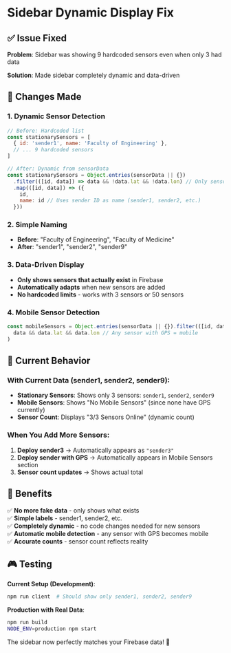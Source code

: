 # Sidebar Dynamic Display Fix

## ✅ **Issue Fixed**

**Problem**: Sidebar was showing 9 hardcoded sensors even when only 3 had data

**Solution**: Made sidebar completely dynamic and data-driven

## 🔧 **Changes Made**

### 1. **Dynamic Sensor Detection**
```javascript
// Before: Hardcoded list
const stationarySensors = [
  { id: 'sender1', name: 'Faculty of Engineering' },
  // ... 9 hardcoded sensors
]

// After: Dynamic from sensorData
const stationarySensors = Object.entries(sensorData || {})
  .filter(([id, data]) => data && !data.lat && !data.lon) // Only sensors with data, no GPS
  .map(([id, data]) => ({
    id,
    name: id // Uses sender ID as name (sender1, sender2, etc.)
  }))
```

### 2. **Simple Naming**
- **Before**: "Faculty of Engineering", "Faculty of Medicine" 
- **After**: "sender1", "sender2", "sender9"

### 3. **Data-Driven Display**
- **Only shows sensors that actually exist** in Firebase
- **Automatically adapts** when new sensors are added
- **No hardcoded limits** - works with 3 sensors or 50 sensors

### 4. **Mobile Sensor Detection**  
```javascript
const mobileSensors = Object.entries(sensorData || {}).filter(([id, data]) => 
  data && data.lat && data.lon // Any sensor with GPS = mobile
)
```

## 🎯 **Current Behavior**

### **With Current Data (sender1, sender2, sender9):**
- **Stationary Sensors**: Shows only 3 sensors: `sender1`, `sender2`, `sender9`
- **Mobile Sensors**: Shows "No Mobile Sensors" (since none have GPS currently)
- **Sensor Count**: Displays "3/3 Sensors Online" (dynamic count)

### **When You Add More Sensors:**
1. **Deploy sender3** → Automatically appears as `"sender3"`
2. **Deploy sender with GPS** → Automatically appears in Mobile Sensors section
3. **Sensor count updates** → Shows actual total

## 🚀 **Benefits**

✅ **No more fake data** - only shows what exists  
✅ **Simple labels** - sender1, sender2, etc.  
✅ **Completely dynamic** - no code changes needed for new sensors  
✅ **Automatic mobile detection** - any sensor with GPS becomes mobile  
✅ **Accurate counts** - sensor count reflects reality  

## 🎮 **Testing**

**Current Setup (Development)**:
```bash
npm run client  # Should show only sender1, sender2, sender9
```

**Production with Real Data**:
```bash
npm run build
NODE_ENV=production npm start
```

The sidebar now perfectly matches your Firebase data! 🎉
